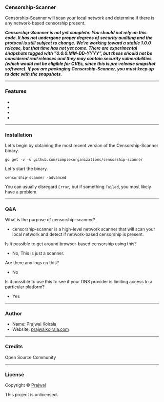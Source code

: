 ### Censorship-Scanner

Censorship-Scanner will scan your local network and determine if there is any network-based censorship present.

***Censorship-Scanner is not yet complete. You should not rely on this code. It has not undergone proper degrees of security auditing and the protocol is still subject to change. We're working toward a stable 1.0.0 release, but that time has not yet come. There are experimental snapshots tagged with "0.0.0.MM-DD-YYYY", but these should not be considered real releases and they may contain security vulnerabilities (which would not be eligible for CVEs, since this is pre-release snapshot software). If you are packaging Censorship-Scanner, you must keep up to date with the snapshots.***

---
### Features
- 
- 
- 
- 

---
### Installation
Let's begin by obtaining the most recent version of the Censorship-Scanner binary.
```
go get -v -u github.com/complexorganizations/censorship-scanner
```
Let's start the binary.
```
censorship-scanner -advanced
```
You can usually disregard `Error`, but if something `Failed`, you most likely have a problem.

---
### Q&A

What is the purpose of censorship-scanner?
- censorship-scanner is a high-level network scanner that will scan your local network and detect if network-based censorship is present.

Is it possible to get around browser-based censorship using this?
- No, This is just a scanner.

Are there any logs on this?
- No

Is it possible to use this to see if your DNS provider is limiting access to a particular platform?
- Yes

---
### Author
* Name: Prajwal Koirala
* Website: [prajwalkoirala.com](https://www.prajwalkoirala.com)

---	
### Credits
Open Source Community

---
### License
Copyright © [Prajwal](https://github.com/prajwal-koirala)

This project is unlicensed.
